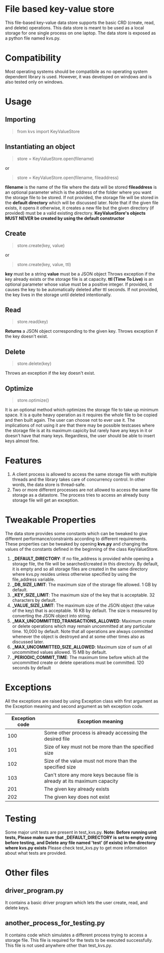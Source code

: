 # File based key-value store

This file-based key-value data store supports the basic CRD (create, read, and delete) operations. This data store is meant to be used as a local storage for one single process on one laptop. The data store is exposed as a python file named kvs.py.
# Compatibility
Most operating systems should be compatibile as no operating system dependent library is used. However, it was developed on windows and is also tested only on windows.

# Usage
## Importing
> from kvs import KeyValueStore

## Instantiating an object
>store = KeyValueStore.open(filename)

or
>store = KeyValueStore.open(filename, fileaddress)

**filename** is the name of the file where the data will be stored
**fileaddress** is an optional parameter which is the address of the folder where you want the storage file to be stored. If not provided, the storage file will be stored in the **default directory** which will be discussed later.
Note that if the given file exists, it opens it otherwise, it creates a new file but the given directory (if provided) must be a valid existing directory.
**KeyValueStore's objects MUST NEVER be created by using the default constructor**
## Create
>store.create(key, value)

or
>store.create(key, value, ttl)

**key** must be a string
**value** must be a JSON object
Throws exception if the key already exists or the storage file is at capacity.
**ttl (Time To Live)** is an optional parameter whose value must be a positive integer. If provided, it causes the key to be automatically deleted after ttl seconds. If not provided, the key lives in the storage until deleted intentionally.
## Read
> store.read(key)

**Returns** a JSON object corresponding to the given key.
Throws exception if the key doesn't exist.
## Delete
> store.delete(key)

Throws an exception if the key doesn't exist.
## Optimize
>store.optimize()

It is an optional method which optimizes the storage file to take up minimum space. It is a quite heavy operation as it requires the whole file to be copied and then built again. The user can choose not to ever use it. The implications of not using it are that there may be possible testcases where the storage file is at its maximum capicity but rarely have any keys in it or doesn't have that many keys. Regardless, the user should be able to insert keys almost fine.

# Features
1. A client process is allowed to access the same storage file with multiple threads and the library takes care of concurrency control. In other words, the data store is thread-safe.
2. Two or more different processes are not allowed to access the same file storage as a datastore. The process tries to access an already busy storage file will get an exception.

# Tweakable Properties
The data store provides some constants which can be tweaked to give different performance/constraints according to different requirements.
These properties can be tweaked by opening **kvs.py** and changing the values of the constants defined in the beginning of the class KeyValueStore.
1. **_DEFAULT_DIRECTORY**: If no file_address is provided while opening a storage file, the file will be searched/created in this directory. By default, it is empty and so all storage files are created in the same directory where kvs.py resides unless otherwise specified by using the file_address variable.
2. **_DB_SIZE_LIMIT**: The maximum size of the storage file allowed. 1 GB by default.
3. **_KEY_SIZE_LIMIT**: The maximum size of the key that is acceptable. 32 characters by default.
4. **_VALUE_SIZE_LIMIT**: The maximum size of the JSON object (the value of the key) that is acceptable. 16 KB by default. The size is measured by converting the JSON object into string.
5. **_MAX_UNCOMMITTED_TRANSACTIONS_ALLOWED**: Maximum create or delete operations which may remain uncommitted at any particular time. 10,000 by default. Note that all operations are always committed whenever the object is destroyed and at some other times also as discussed later.
6. **_MAX_UNCOMMITTED_SIZE_ALLOWED**: Maximum size of sum of all uncommitted values allowed. 15 MB by default.
7. **_PERIODIC_COMMIT_TIME**: The maximum time before which all the uncommitted create or delete operations must be committed.  120 seconds by default

# Exceptions
All the exceptions are raised by using Exception class with first argument as the Exception meaning and second argument as teh exception code.

Exception code  | Exception meaning
------------- | -------------
100  | Some other process is already accessing the desired file
101  | Size of key must not be more than the specified size
102 | Size of the value must not more than the specified size
103 | Can't store any more keys because file is already at its maximum capacity
201 | The given key already exists
202 | The given key does not exist

# Testing
Some major unit tests are present in test_kvs.py. 
**Note: Before running unit tests,
Please make sure that _DEFAULT_DIRECTORY is set to empty string before testing, and
Delete any file named 'test' (if exists) in the directory where kvs.py exists**
Please check test_kvs.py to get more information about what tests are provided.

# Other files
## driver_program.py
It contains a basic driver program which lets the user create, read, and delete keys.

##  another_process_for_testing.py
It contains code which simulates a different process trying to access a storage file. This file is required for the tests to be executed successfully. This file is not used anywhere other than test_kvs.py.